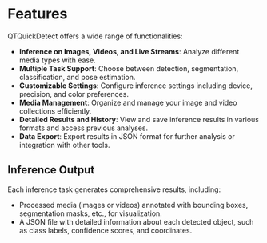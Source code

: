 # Features

QTQuickDetect offers a wide range of functionalities:

- **Inference on Images, Videos, and Live Streams**: Analyze different media types with ease.
- **Multiple Task Support**: Choose between detection, segmentation, classification, and pose estimation.
- **Customizable Settings**: Configure inference settings including device, precision, and color preferences.
- **Media Management**: Organize and manage your image and video collections efficiently.
- **Detailed Results and History**: View and save inference results in various formats and access previous analyses.
- **Data Export**: Export results in JSON format for further analysis or integration with other tools.

## Inference Output

Each inference task generates comprehensive results, including:

- Processed media (images or videos) annotated with bounding boxes, segmentation masks, etc., for visualization.
- A JSON file with detailed information about each detected object, such as class labels, confidence scores, and coordinates.